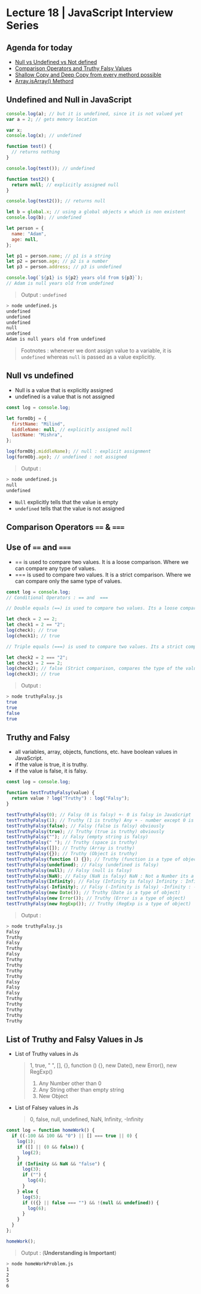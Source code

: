 # Lecture 18 | JavaScript Interview Series

## Agenda for today

- [Null vs Undefined vs Not defined](https://youtu.be/KP85Ys4GLu8)
- [Comparison Operators and Truthy Falsy Values](https://youtu.be/-Mnaj-GaJro)
- [Shallow Copy and Deep Copy from every methord possible](https://youtu.be/nohXAwhw-mY)
- [Array.isArray() Methord](https://youtu.be/hPNOeEH4X9k)

## Undefined and Null in JavaScript

```js
console.log(a); // but it is undefined, since it is not valued yet
var a = 2; // gets memory location

var x;
console.log(x); // undefined

function test() {
  // returns nothing
}

console.log(test()); // undefined

function test2() {
  return null; // explicitly assigned null
}

console.log(test2()); // returns null

let b = global.x; // using a global objects x which is non existent
console.log(b); // undefined

let person = {
  name: "Adam",
  age: null,
};

let p1 = person.name; // p1 is a string
let p2 = person.age; // p2 is a number
let p3 = person.address; // p3 is undefined

console.log(`${p1} is ${p2} years old from ${p3}`);
// Adam is null years old from undefined
```

> Output : `undefined`

```bash
> node undefined.js
undefined
undefined
undefined
null
undefined
Adam is null years old from undefined
```

> Footnotes : whenever we dont assign value to a variable, it is `undefined` whereas `null` is passed as a value explicitly.

## Null vs undefined

- Null is a value that is explicitly assigned
- undefined is a value that is not assigned

```js
const log = console.log;

let formObj = {
  firstName: "Milind",
  middleName: null, // explicitly assigned null
  lastName: "Mishra",
};

log(formObj.middleName); // null : explicit assignment
log(formObj.age); // undefined : not assigned
```

> Output :

```bash
> node undefined.js
null
undefined
```

- `Null` explicitly tells that the value is empty
- `undefined` tells that the value is not assigned

## Comparison Operators `==` & `===`

## Use of `==` and `===`

- == is used to compare two values. It is a loose comparison. Where we can compare any type of values.
- === is used to compare two values. It is a strict comparison. Where we can compare only the same type of values.

```js
const log = console.log;
// Conditional Operators : == and  ===

// Double equals (==) is used to compare two values. Its a loose comparison.

let check = 2 == 2;
let check1 = 2 == "2";
log(check); // true
log(check1); // true

// Triple equals (===) is used to compare two values. Its a strict comparison.

let check2 = 2 === "2";
let check3 = 2 === 2;
log(check2); // false (Strict comparison, compares the type of the values)
log(check3); // true
```

> Output :

```bash
> node truthyFalsy.js
true
true
false
true
```

## Truthy and Falsy

- all variables, array, objects, functions, etc. have boolean values in JavaScript.
- if the value is true, it is truthy.
- if the value is false, it is falsy.

```js
const log = console.log;

function testTruthyFalsy(value) {
  return value ? log("Truthy") : log("Falsy");
}

testTruthyFalsy(0); // Falsy (0 is falsy) +- 0 is falsy in JavaScript
testTruthyFalsy(1); // Truthy (1 is truthy) Any + - number except 0 is truthy in JavaScript
testTruthyFalsy(false); // Falsy (false is falsy) obviously
testTruthyFalsy(true); // Truthy (true is truthy) obviously
testTruthyFalsy(""); // Falsy (empty string is falsy)
testTruthyFalsy(" "); // Truthy (space is truthy)
testTruthyFalsy([]); // Truthy (Array is truthy)
testTruthyFalsy({}); // Truthy (Object is truthy)
testTruthyFalsy(function () {}); // Truthy (function is a type of object)
testTruthyFalsy(undefined); // Falsy (undefined is falsy)
testTruthyFalsy(null); // Falsy (null is falsy)
testTruthyFalsy(NaN); // Falsy (NaN is falsy) NaN : Not a Number its a special value that is not equal to any other value.
testTruthyFalsy(Infinity); // Falsy (Infinity is falsy) Infinity : Infinity is a special value that is greater than any other value.
testTruthyFalsy(-Infinity); // Falsy (-Infinity is falsy) -Infinity : -Infinity is a special value that is less than any other value.
testTruthyFalsy(new Date()); // Truthy (Date is a type of object)
testTruthyFalsy(new Error()); // Truthy (Error is a type of object)
testTruthyFalsy(new RegExp()); // Truthy (RegExp is a type of object)
```

> Output :

```bash
> node truthyFalsy.js
Falsy
Truthy
Falsy
Truthy
Falsy
Truthy
Truthy
Truthy
Truthy
Falsy
Falsy
Falsy
Truthy
Truthy
Truthy
Truthy
Truthy
```

## List of Truthy and Falsy Values in Js

- List of Truthy values in Js

  > 1, true, " ", [], {}, function () {}, new Date(), new Error(), new RegExp()
  >
  > 1. Any Number other than 0
  > 1. Any String other than empty string
  > 1. New Object

- List of Falsey values in Js

  > 0, false, null, undefined, NaN, Infinity, -Infinity

```js
const log = function homeWork() {
  if ((-100 && 100 && "0") || [] === true || 0) {
    log(1);
    if ([] || (0 && false)) {
      log(2);
    }
    if (Infinity && NaN && "false") {
      log(3);
      if ("") {
        log(4);
      }
    } else {
      log(5);
      if (({} || false === "") && !(null && undefined)) {
        log(6);
      }
    }
  }
};

homeWork();
```

> Output : (**Understanding is Important**)

```bash
> node homeWorkProblem.js
1
2
5
6
```
